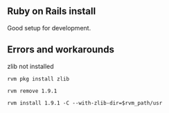 ## Ruby on Rails install

Good setup for development.

## Errors and workarounds

zlib not installed

`rvm pkg install zlib`

`rvm remove 1.9.1`

`rvm install 1.9.1 -C --with-zlib-dir=$rvm_path/usr`
